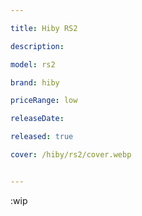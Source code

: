 ```yaml
---

title: Hiby RS2

description: 

model: rs2

brand: hiby

priceRange: low

releaseDate: 

released: true

cover: /hiby/rs2/cover.webp


---
```


:wip